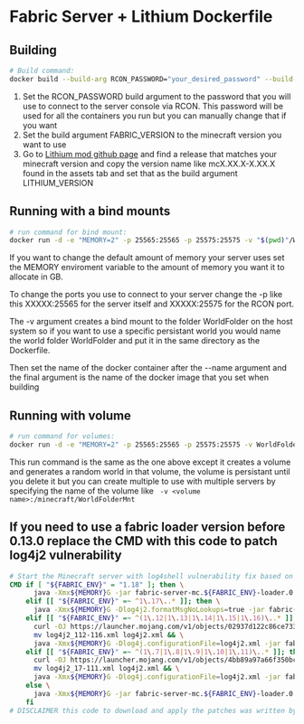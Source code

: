 # Fabric Server + Lithium Dockerfile 

## Building
``` bash
# Build command:
docker build --build-arg RCON_PASSWORD="your_desired_password" --build-arg FABRIC_VERSION="1.19.4" --build-arg LITHIUM_VERSION="mc1.19.4-0.11.1" -t minecraft-server .
```

1.  Set the RCON_PASSWORD build argument to the password that you will use to connect to the server console via RCON. This password will be used for all the containers you run but you can manually change that if you want
2.  Set the build argument FABRIC_VERSION to the minecraft version you want to use
3.  Go to [Lithium mod github page](https://github.com/CaffeineMC/lithium-fabric/releases) and find a release that matches your minecraft version and copy the version name like mcX.XX.X-X.XX.X found in the assets tab and set that as the build argument LITHIUM_VERSION  

## Running with a bind mounts
``` bash
# run command for bind mount: 
docker run -d -e "MEMORY=2" -p 25565:25565 -p 25575:25575 -v "$(pwd)"/WorldFolder:/minecraft/WorldFolderMnt --name minecraft-server-container minecraft-server
```

If you want to change the default amount of memory your server uses set the MEMORY enviroment variable to the amount of memory you want it to allocate in GB. <br/>

To change the ports you use to connect to your server change the -p like this XXXXX:25565 for the server itself and XXXXX:25575 for the RCON port. <br/>

The -v argument creates a bind mount to the folder WorldFolder on the host system so if you want to use a specific persistant world you would name the world folder WorldFolder and put it in the same directory as the Dockerfile. <br/>

Then set the name of the docker container after the --name argument and the final argument is the name of the docker image that you set when building


## Running with volume
``` bash
# run command for volumes: 
docker run -d -e "MEMORY=2" -p 25565:25565 -p 25575:25575 -v WorldFolder:/minecraft/WorldFolderMnt --name minecraft-server minecraft-server
```

This run command is the same as the one above except it creates a volume and generates a random world in that volume, the volume is persistant until you delete it but you can create multiple to use with multiple servers by specifying the name of the volume like  ``` -v <volume name>:/minecraft/WorldFolderMnt``` 

## If you need to use a fabric loader version before 0.13.0 replace the CMD with this code to patch log4j2 vulnerability
``` dockerfile
# Start the Minecraft server with log4shell vulnerability fix based on versions
CMD if [ "${FABRIC_ENV}" = "1.18" ]; then \
      java -Xmx${MEMORY}G -jar fabric-server-mc.${FABRIC_ENV}-loader.0.14.21-launcher.0.11.2.jar nogui; \
    elif [[ "${FABRIC_ENV}" =~ ^1\.17\..* ]]; then \
      java -Xmx${MEMORY}G -Dlog4j2.formatMsgNoLookups=true -jar fabric-server-mc.${FABRIC_ENV}-loader.0.14.21-launcher.0.11.2.jar nogui; \
    elif [[ "${FABRIC_ENV}" =~ ^(1\.12|1\.13|1\.14|1\.15|1\.16)\..* ]]; then \
      curl -OJ https://launcher.mojang.com/v1/objects/02937d122c86ce73319ef9975b58896fc1b491d1/log4j2_112-116.xml && \
      mv log4j2_112-116.xml log4j2.xml && \
      java -Xmx${MEMORY}G -Dlog4j.configurationFile=log4j2.xml -jar fabric-server-mc.${FABRIC_ENV}-loader.0.14.21-launcher.0.11.2.jar nogui; \
    elif [[ "${FABRIC_ENV}" =~ ^(1\.7|1\.8|1\.9|1\.10|1\.11)\..* ]]; then \
      curl -OJ https://launcher.mojang.com/v1/objects/4bb89a97a66f350bc9f73b3ca8509632682aea2e/log4j2_17-111.xml && \
      mv log4j2_17-111.xml log4j2.xml && \
      java -Xmx${MEMORY}G -Dlog4j.configurationFile=log4j2.xml -jar fabric-server-mc.${FABRIC_ENV}-loader.0.14.21-launcher.0.11.2.jar nogui; \
    else \
      java -Xmx${MEMORY}G -jar fabric-server-mc.${FABRIC_ENV}-loader.0.14.21-launcher.0.11.2.jar nogui; \
    fi
# DISCLAIMER this code to download and apply the patches was written by chatgpt bc bash is confusing lmao
```
